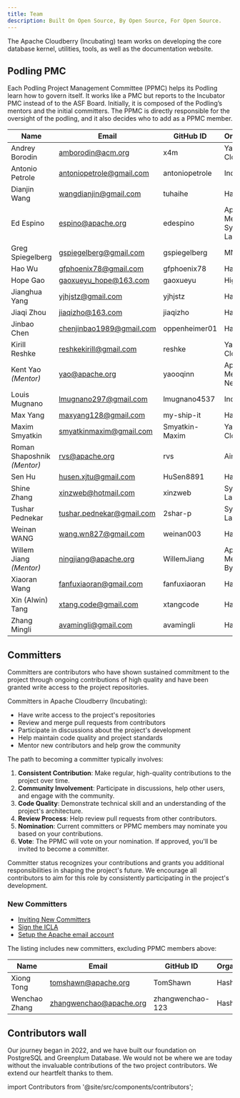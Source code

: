 ```yaml
---
title: Team
description: Built On Open Source, By Open Source, For Open Source.
---
```


The Apache Cloudberry (Incubating) team works on developing the core database kernel, utilities, tools, as well as the documentation website. 

## Podling PMC
Each Podling Project Management Committee (PPMC) helps its Podling learn how to govern itself. It works like a PMC but reports to the Incubator PMC instead of to the ASF Board. Initially, it is composed of the Podling’s mentors and the initial committers. The PPMC is directly responsible for the oversight of the podling, and it also decides who to add as a PPMC member.

|Name| Email | GitHub ID | Organization|
|--|--|--|--|
| Andrey Borodin | amborodin@acm.org | x4m |  Yandex Cloud |
| Antonio Petrole | antoniopetrole@gmail.com | antoniopetrole | Individual |
| Dianjin Wang | wangdianjin@gmail.com | tuhaihe | HashData |
| Ed Espino | espino@apache.org | edespino | Apache Member, Synx Data Labs |
| Greg Spiegelberg | gspiegelberg@gmail.com | gspiegelberg | MNTN |
| Hao Wu | gfphoenix78@gmail.com | gfphoenix78 | HashData |
| Hope Gao | gaoxueyu_hope@163.com | gaoxueyu | HighGo |
| Jianghua Yang | yjhjstz@gmail.com | yjhjstz | HashData |
| Jiaqi Zhou | jiaqizho@163.com | jiaqizho | HashData |
| Jinbao Chen | chenjinbao1989@gmail.com | oppenheimer01 | HashData |
| Kirill Reshke | reshkekirill@gmail.com | reshke  | Yandex Cloud | Yandex Cloud |
| Kent Yao *(Mentor)* | yao@apache.org | yaooqinn | Apache Member, NetEase |
| Louis Mugnano | lmugnano297@gmail.com | lmugnano4537 | Individual |
| Max Yang | maxyang128@gmail.com | my-ship-it | HashData |
| Maxim Smyatkin | smyatkinmaxim@gmail.com | Smyatkin-Maxim | Yandex Cloud |
| Roman Shaposhnik *(Mentor)* | rvs@apache.org | rvs | Ainekko |
| Sen Hu | husen.xjtu@gmail.com | HuSen8891 | HashData |
| Shine Zhang | xinzweb@hotmail.com | xinzweb | Synx Data Labs |
| Tushar Pednekar | tushar.pednekar@gmail.com | 2shar-p | Synx Data Labs |
| Weinan WANG | wang.wn827@gmail.com | weinan003 | HashData |
| Willem Jiang *(Mentor)*|ningjiang@apache.org | WillemJiang | Apache Member, ByteDance |
| Xiaoran Wang | fanfuxiaoran@gmail.com | fanfuxiaoran | HashData |
| Xin (Alwin) Tang | xtang.code@gmail.com | xtangcode | HashData |
| Zhang Mingli | avamingli@gmail.com | avamingli | HashData |

## Committers

Committers are contributors who have shown sustained commitment to the project through ongoing contributions of high quality and have been granted write access to the project repositories.

Committers in Apache Cloudberry (Incubating):
- Have write access to the project's repositories
- Review and merge pull requests from contributors
- Participate in discussions about the project's development
- Help maintain code quality and project standards
- Mentor new contributors and help grow the community

The path to becoming a committer typically involves:

1. **Consistent Contribution**: Make regular, high-quality contributions to the project over time.
2. **Community Involvement**: Participate in discussions, help other users, and engage with the community.
3. **Code Quality**: Demonstrate technical skill and an understanding of the project's architecture.
4. **Review Process**: Help review pull requests from other contributors.
5. **Nomination**: Current committers or PPMC members may nominate you based on your contributions.
6. **Vote**: The PPMC will vote on your nomination. If approved, you'll be invited to become a committer.

Committer status recognizes your contributions and grants you additional responsibilities in shaping the project's future. We encourage all contributors to aim for this role by consistently participating in the project's development.

### New Committers

- [Inviting New Committers](./team/new-committers)
- [Sign the ICLA](./team/sign-icla)
- [Setup the Apache email account](./team/setup-apache-email-account)

The listing includes new committers, excluding PPMC members above:

|Name| Email | GitHub ID | Organization|
|--|--|--|--|
| Xiong Tong | tomshawn@apache.org | TomShawn | HashData |
| Wenchao Zhang | zhangwenchao@apache.org | zhangwenchao-123 | HashData |

## Contributors wall

Our journey began in 2022, and we have built our foundation on PostgreSQL and Greenplum Database. We would not be where we are today without the invaluable contributions of the two project contributors. We extend our heartfelt thanks to them.

import Contributors from '@site/src/components/contributors';

<Contributors />
